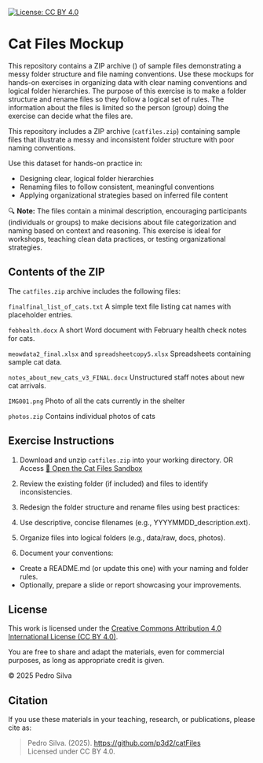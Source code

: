 [![License: CC BY 4.0](https://img.shields.io/badge/License-CC%20BY%204.0-lightgrey.svg)](https://creativecommons.org/licenses/by/4.0/)
# Cat Files Mockup

This repository contains a ZIP archive () of sample files demonstrating a messy folder structure and file naming conventions. Use these mockups for hands-on exercises in organizing data with clear naming conventions and logical folder hierarchies. The purpose of this exercise is to make a folder structure and rename files so they follow a logical set of rules. The information about the files is limited so the person (group) doing the exercise can decide what the files are.

This repository includes a ZIP archive (```catfiles.zip```) containing sample files that illustrate a messy and inconsistent folder structure with poor naming conventions.

Use this dataset for hands-on practice in:
- Designing clear, logical folder hierarchies
- Renaming files to follow consistent, meaningful conventions
- Applying organizational strategies based on inferred file content

🔍 **Note:** The files contain a minimal description, encouraging participants (individuals or groups) to make decisions about file categorization and naming based on context and reasoning.
This exercise is ideal for workshops, teaching clean data practices, or testing organizational strategies.

## Contents of the ZIP

The ```catfiles.zip``` archive includes the following files:

```finalfinal_list_of_cats.txt```
A simple text file listing cat names with placeholder entries.

```febhealth.docx``` 
A short Word document with February health check notes for cats.

```meowdata2_final.xlsx``` and ```spreadsheetcopy5.xlsx```
Spreadsheets containing sample cat data.

```notes_about_new_cats_v3_FINAL.docx```
Unstructured staff notes about new cat arrivals.

```IMG001.png```
Photo of all the cats currently in the shelter

```photos.zip```
Contains individual photos of cats

## Exercise Instructions

1) Download and unzip ```catfiles.zip``` into your working directory. OR Access [🔗 Open the Cat Files Sandbox](https://p3d2.github.io/catFiles/)

2) Review the existing folder (if included) and files to identify inconsistencies.

3) Redesign the folder structure and rename files using best practices:

4) Use descriptive, concise filenames (e.g., YYYYMMDD_description.ext).

5) Organize files into logical folders (e.g., data/raw, docs, photos).

6) Document your conventions:
  - Create a README.md (or update this one) with your naming and folder rules.
  - Optionally, prepare a slide or report showcasing your improvements.

## License

This work is licensed under the [Creative Commons Attribution 4.0 International License (CC BY 4.0)](https://creativecommons.org/licenses/by/4.0/).

You are free to share and adapt the materials, even for commercial purposes, as long as appropriate credit is given.

© 2025 Pedro Silva

## Citation

If you use these materials in your teaching, research, or publications, please cite as:

> Pedro Silva. (2025). https://github.com/p3d2/catFiles  
> Licensed under CC BY 4.0.
